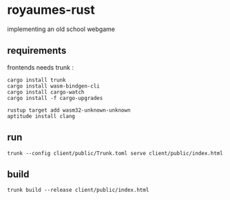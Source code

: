 # royaumes-rust
implementing an old school webgame

## requirements

frontends needs trunk :

```shell
cargo install trunk
cargo install wasm-bindgen-cli
cargo install cargo-watch
cargo install -f cargo-upgrades

rustup target add wasm32-unknown-unknown
aptitude install clang
```

## run

```shell
trunk --config client/public/Trunk.toml serve client/public/index.html

```

## build

```shell
trunk build --release client/public/index.html
```